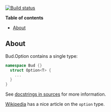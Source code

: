 [![Build status](https://ci.appveyor.com/api/projects/status/eh8fww5kc8lgrvpf/branch/master?svg=true)](https://ci.appveyor.com/project/urbas/bud-option/branch/master)



__Table of contents__

* [About](#about)


## About

Bud.Option contains a single type:

```csharp
namespace Bud {}
  struct Option<T> {
    ...
  }
}
```

See [docstrings in sources](Bud.Option/Option.cs#L6) for more information.

[Wikipedia](https://en.wikipedia.org/wiki/Option_type) has a nice article on the `option` type.